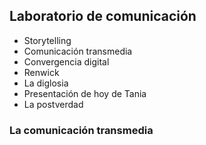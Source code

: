 ## Laboratorio de comunicación

- Storytelling
- Comunicación transmedia
- Convergencia digital
- Renwick
- La diglosia
- Presentación de hoy de Tania
- La postverdad

### La comunicación transmedia

